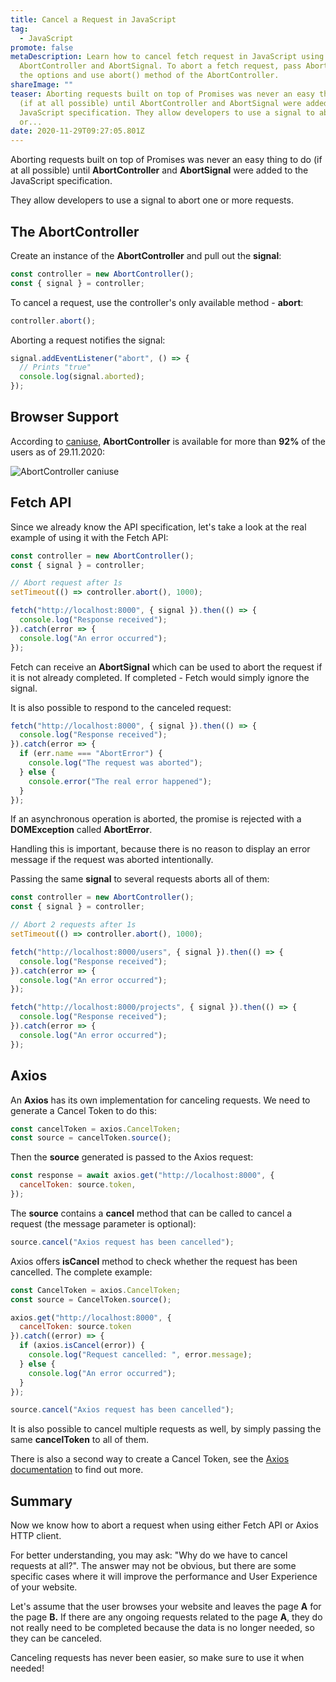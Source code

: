 ```yaml
---
title: Cancel a Request in JavaScript
tag:
  - JavaScript
promote: false
metaDescription: Learn how to cancel fetch request in JavaScript using
  AbortController and AbortSignal. To abort a fetch request, pass AbortSignal to
  the options and use abort() method of the AbortController.
shareImage: ""
teaser: Aborting requests built on top of Promises was never an easy thing to do
  (if at all possible) until AbortController and AbortSignal were added to the
  JavaScript specification. They allow developers to use a signal to abort one
  or...
date: 2020-11-29T09:27:05.801Z
---
```

Aborting requests built on top of Promises was never an easy thing to do (if at all possible) until **AbortController** and **AbortSignal** were added to the JavaScript specification.

They allow developers to use a signal to abort one or more requests.

## The AbortController

Create an instance of the **AbortController** and pull out the **signal**:

```javascript
const controller = new AbortController();
const { signal } = controller;
```

To cancel a request, use the controller's only available method - **abort**:

```javascript
controller.abort();
```

Aborting a request notifies the signal:

```javascript
signal.addEventListener("abort", () => {
  // Prints "true"
  console.log(signal.aborted);
});
```

## Browser Support

According to [caniuse](https://caniuse.com/?search=abortcontroller), **AbortController** is available for more than **92%** of the users as of 29.11.2020:

![AbortController caniuse](/img/screenshot-2020-11-29-at-11.00.42.png "AbortController caniuse")

## Fetch API

Since we already know the API specification, let's take a look at the real example of using it with the Fetch API:

```javascript
const controller = new AbortController();
const { signal } = controller;

// Abort request after 1s
setTimeout(() => controller.abort(), 1000);

fetch("http://localhost:8000", { signal }).then(() => {
  console.log("Response received");
}).catch(error => {
  console.log("An error occurred");
});
```

Fetch can receive an **AbortSignal** which can be used to abort the request if it is not already completed. If completed - Fetch would simply ignore the signal.

It is also possible to respond to the canceled request:

```javascript
fetch("http://localhost:8000", { signal }).then(() => {
  console.log("Response received");
}).catch(error => {
  if (err.name === "AbortError") {
    console.log("The request was aborted");
  } else {
    console.error("The real error happened");
  }
});
```

If an asynchronous operation is aborted, the promise is rejected with a **DOMException** called **AbortError**.

Handling this is important, because there is no reason to display an error message if the request was aborted intentionally. 

Passing the same **signal** to several requests aborts all of them:

```javascript
const controller = new AbortController();
const { signal } = controller;

// Abort 2 requests after 1s
setTimeout(() => controller.abort(), 1000);

fetch("http://localhost:8000/users", { signal }).then(() => {
  console.log("Response received");
}).catch(error => {
  console.log("An error occurred");
});

fetch("http://localhost:8000/projects", { signal }).then(() => {
  console.log("Response received");
}).catch(error => {
  console.log("An error occurred");
});
```

## Axios

An **Axios** has its own implementation for canceling requests. We need to generate a Cancel Token to do this:

```javascript
const cancelToken = axios.CancelToken;
const source = cancelToken.source();
```

Then the **source** generated is passed to the Axios request:

```javascript
const response = await axios.get("http://localhost:8000", {
  cancelToken: source.token,
});
```

The **source** contains a **cancel** method that can be called to cancel a request (the message parameter is optional):

```javascript
source.cancel("Axios request has been cancelled");
```

Axios offers **isCancel** method to check whether the request has been cancelled. The complete example:

```javascript
const CancelToken = axios.CancelToken;
const source = CancelToken.source();

axios.get("http://localhost:8000", {
  cancelToken: source.token
}).catch((error) => {
  if (axios.isCancel(error)) {
    console.log("Request cancelled: ", error.message);
  } else {
    console.log("An error occurred");
  }
});

source.cancel("Axios request has been cancelled");
```

It is also possible to cancel multiple requests as well, by simply passing the same **cancelToken** to all of them.

There is also a second way to create a Cancel Token, see the [Axios documentation](https://github.com/axios/axios#cancellation) to find out more.

## Summary

Now we know how to abort a request when using either Fetch API or Axios HTTP client.

For better understanding, you may ask: "Why do we have to cancel requests at all?". The answer may not be obvious, but there are some specific cases where it will improve the performance and User Experience of your website.

Let's assume that the user browses your website and leaves the page **A** for the page **B.** If there are any ongoing requests related to the page **A**, they do not really need to be completed because the data is no longer needed, so they can be canceled.

Canceling requests has never been easier, so make sure to use it when needed!